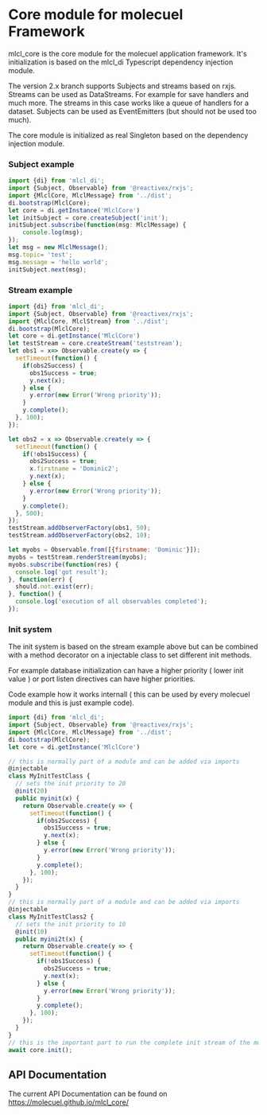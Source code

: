 # Core module for molecuel Framework

mlcl_core is the core module for the molecuel application framework. It's initialization is based on the mlcl_di Typescript dependency injection module.

The version 2.x branch supports Subjects and streams based on rxjs. 
Streams can be used as DataStreams. For example for save handlers and much more. The streams in this case works like a queue of handlers for a dataset.
Subjects can be used as EventEmitters (but should not be used too much).

The core module is initialized as real Singleton based on the dependency injection module.

### Subject example

```js
import {di} from 'mlcl_di';
import {Subject, Observable} from '@reactivex/rxjs';
import {MlclCore, MlclMessage} from '../dist';
di.bootstrap(MlclCore);
let core = di.getInstance('MlclCore')
let initSubject = core.createSubject('init');
initSubject.subscribe(function(msg: MlclMessage) {
    console.log(msg);
});
let msg = new MlclMessage();
msg.topic= 'test';
msg.message = 'hello world';
initSubject.next(msg);
```

### Stream example
```js
import {di} from 'mlcl_di';
import {Subject, Observable} from '@reactivex/rxjs';
import {MlclCore, MlclStream} from '../dist';
di.bootstrap(MlclCore);
let core = di.getInstance('MlclCore')
let testStream = core.createStream('teststream');
let obs1 = x=> Observable.create(y => {
  setTimeout(function() {
    if(obs2Success) {
      obs1Success = true;
      y.next(x);
    } else {
      y.error(new Error('Wrong priority'));
    }
    y.complete();
  }, 100);
});

let obs2 = x => Observable.create(y => {
  setTimeout(function() {
    if(!obs1Success) {
      obs2Success = true;
      x.firstname = 'Dominic2';
      y.next(x);
    } else {
      y.error(new Error('Wrong priority'));
    }
    y.complete();
  }, 500);
});
testStream.addObserverFactory(obs1, 50);
testStream.addObserverFactory(obs2, 10);

let myobs = Observable.from([{firstname: 'Dominic'}]);
myobs = testStream.renderStream(myobs);
myobs.subscribe(function(res) {
  console.log('got result');
}, function(err) {
  should.not.exist(err);
}, function() {
  console.log('execution of all observables completed');
});
```

### Init system

The init system is based on the stream example above but can be combined with a method decorator on a injectable class to set different init methods.

For example database initialization can have a higher priority ( lower init value ) or port listen directives can have higher priorities.

Code example how it works internall ( this can be used by every molecuel module and this is just example code).

```js
import {di} from 'mlcl_di';
import {Subject, Observable} from '@reactivex/rxjs';
import {MlclCore, MlclMessage} from '../dist';
di.bootstrap(MlclCore);
let core = di.getInstance('MlclCore')

// this is normally part of a module and can be added via imports
@injectable
class MyInitTestClass {
  // sets the init priority to 20
  @init(20)
  public myinit(x) {
    return Observable.create(y => {
      setTimeout(function() {
        if(obs2Success) {
          obs1Success = true;
          y.next(x);
        } else {
          y.error(new Error('Wrong priority'));
        }
        y.complete();
      }, 100);
    });
  }
}
// this is normally part of a module and can be added via imports
@injectable
class MyInitTestClass2 {
  // sets the init priority to 10
  @init(10)
  public myini2t(x) {
    return Observable.create(y => {
      setTimeout(function() {
        if(!obs1Success) {
          obs2Success = true;
          y.next(x);
        } else {
          y.error(new Error('Wrong priority'));
        }
        y.complete();
      }, 100);
    });
  }
}
// this is the important part to run the complete init stream of the molecuel framework
await core.init();
```

## API Documentation

The current API Documentation can be found on <https://molecuel.github.io/mlcl_core/>
